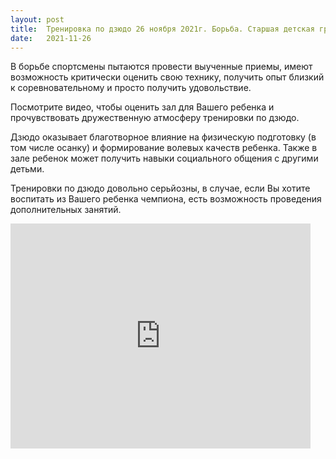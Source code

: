 ```yaml
---
layout: post
title:  Тренировка по дзюдо 26 ноября 2021г. Борьба. Старшая детская группа.
date:   2021-11-26
---
```


В борьбе спортсмены пытаются провести выученные приемы, имеют возможность критически оценить свою технику, получить опыт близкий к соревновательному и просто получить удовольствие.

Посмотрите видео, чтобы оценить зал для Вашего ребенка и прочувствовать дружественную атмосферу тренировки по дзюдо.

Дзюдо оказывает благотворное влияние на физическую подготовку (в том числе осанку) и формирование волевых качеств ребенка. Также в зале ребенок может получить навыки социального общения с другими детьми.

Тренировки по дзюдо довольно серьйозны, в случае, если Вы хотите воспитать из Вашего ребенка чемпиона, есть возможность проведения дополнительных занятий.

<iframe width="480" height="360" src="https://www.youtube.com/embed/hPx4iU7UhoY" frameborder="0" allowfullscreen></iframe>
